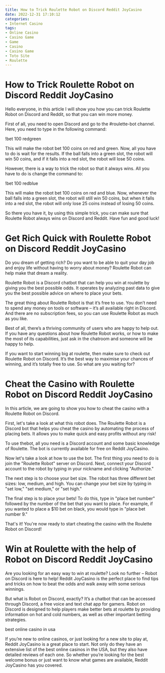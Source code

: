 ```yaml
---
title: How to Trick Roulette Robot on Discord Reddit JoyCasino
date: 2022-12-31 17:10:12
categories:
- Internet Casino
tags:
- Online Casino
- Casino Game
- Game
- Casino
- Casino Game
- Toto Site
- Roulette
---
```



#  How to Trick Roulette Robot on Discord Reddit JoyCasino

Hello everyone, in this article I will show you how you can trick Roulette Robot on Discord and Reddit, so that you can win more money. 

First of all, you need to open Discord and go to the #roulette-bot channel. Here, you need to type in the following command:

!bet 100 redgreen

This will make the robot bet 100 coins on red and green. Now, all you have to do is wait for the results. If the ball falls into a green slot, the robot will win 50 coins, and if it falls into a red slot, the robot will lose 50 coins. 

However, there is a way to trick the robot so that it always wins. All you have to do is change the command to:

!bet 100 redblue

This will make the robot bet 100 coins on red and blue. Now, whenever the ball falls into a green slot, the robot will still win 50 coins, but when it falls into a red slot, the robot will only lose 25 coins instead of losing 50 coins. 

So there you have it, by using this simple trick, you can make sure that Roulette Robot always wins on Discord and Reddit. Have fun and good luck!

#  Get Rich Quick with Roulette Robot on Discord Reddit JoyCasino

Do you dream of getting rich? Do you want to be able to quit your day job and enjoy life without having to worry about money? Roulette Robot can help make that dream a reality.

Roulette Robot is a Discord chatbot that can help you win at roulette by giving you the best possible odds. It operates by analyzing past data to give you the best possible advice on where to place your bets.

The great thing about Roulette Robot is that it’s free to use. You don’t need to spend any money on tools or software – it’s all available right in Discord. And there are no subscription fees, so you can use Roulette Robot as much as you like.

Best of all, there’s a thriving community of users who are happy to help out. If you have any questions about how Roulette Robot works, or how to make the most of its capabilities, just ask in the chatroom and someone will be happy to help.

If you want to start winning big at roulette, then make sure to check out Roulette Robot on Discord. It’s the best way to maximise your chances of winning, and it’s totally free to use. So what are you waiting for?

#  Cheat the Casino with Roulette Robot on Discord Reddit JoyCasino

In this article, we are going to show you how to cheat the casino with a Roulette Robot on Discord.

First, let's take a look at what this robot does. The Roulette Robot is a Discord bot that helps you cheat the casino by automating the process of placing bets. It allows you to make quick and easy profits without any risk!

To use thebot, all you need is a Discord account and some basic knowledge of Roulette. The bot is currently available for free on Reddit JoyCasino.

Now let's take a look at how to use the bot. The first thing you need to do is join the "Roulette Robot" server on Discord. Next, connect your Discord account to the robot by typing in your nickname and clicking "Authorize."

The next step is to choose your bet size. The robot has three different bet sizes: low, medium, and high. You can change your bet size by typing in "set low," "set medium," or "set high."

The final step is to place your bets! To do this, type in "place bet number" followed by the number of the bet that you want to place. For example, if you wanted to place a $10 bet on black, you would type in "place bet number 9."

That's it! You're now ready to start cheating the casino with the Roulette Robot on Discord!

#  Win at Roulette with the help of Robot on Discord Reddit JoyCasino

Are you looking for an easy way to win at roulette? Look no further – Robot on Discord is here to help! Reddit JoyCasino is the perfect place to find tips and tricks on how to beat the odds and walk away with some serious winnings.

But what is Robot on Discord, exactly? It’s a chatbot that can be accessed through Discord, a free voice and text chat app for gamers. Robot on Discord is designed to help players make better bets at roulette by providing information on hot and cold numbers, as well as other important betting strategies.

 best online casino in usa

If you’re new to online casinos, or just looking for a new site to play at, Reddit JoyCasino is a great place to start. Not only do they have an extensive list of the best online casinos in the USA, but they also have detailed reviews of each one. So whether you’re looking for the best welcome bonus or just want to know what games are available, Reddit JoyCasino has you covered.